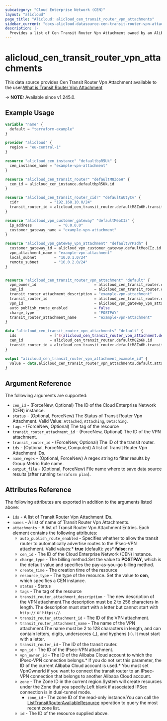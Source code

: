 ```yaml
---
subcategory: "Cloud Enterprise Network (CEN)"
layout: "alicloud"
page_title: "Alicloud: alicloud_cen_transit_router_vpn_attachments"
sidebar_current: "docs-alicloud-datasource-cen-transit-router-vpn-attachments"
description: |-
  Provides a list of Cen Transit Router Vpn Attachment owned by an Alibaba Cloud account.
---
```


# alicloud_cen_transit_router_vpn_attachments

This data source provides Cen Transit Router Vpn Attachment available to the user.[What is Transit Router Vpn Attachment](https://next.api.alibabacloud.com/document/Cbn/2017-09-12/CreateTransitRouterVpnAttachment)

-> **NOTE:** Available since v1.245.0.

## Example Usage

```terraform
variable "name" {
  default = "terraform-example"
}

provider "alicloud" {
  region = "eu-central-1"
}

resource "alicloud_cen_instance" "defaultbpR5Uk" {
  cen_instance_name = "example-vpn-attachment"
}

resource "alicloud_cen_transit_router" "defaultM8Zo6H" {
  cen_id = alicloud_cen_instance.defaultbpR5Uk.id
}

resource "alicloud_cen_transit_router_cidr" "defaultuUtyCv" {
  cidr              = "192.168.10.0/24"
  transit_router_id = alicloud_cen_transit_router.defaultM8Zo6H.transit_router_id
}

resource "alicloud_vpn_customer_gateway" "defaultMeoCIz" {
  ip_address            = "0.0.0.0"
  customer_gateway_name = "example-vpn-attachment"
}

resource "alicloud_vpn_gateway_vpn_attachment" "defaultvrPzdh" {
  customer_gateway_id = alicloud_vpn_customer_gateway.defaultMeoCIz.id
  vpn_attachment_name = "example-vpn-attachment"
  local_subnet        = "10.0.1.0/24"
  remote_subnet       = "10.0.2.0/24"
}


resource "alicloud_cen_transit_router_vpn_attachment" "default" {
  vpn_owner_id                          = alicloud_cen_transit_router.defaultM8Zo6H.id
  cen_id                                = alicloud_cen_transit_router.defaultM8Zo6H.id
  transit_router_attachment_description = "example-vpn-attachment"
  transit_router_id                     = alicloud_cen_transit_router.defaultM8Zo6H.transit_router_id
  vpn_id                                = alicloud_vpn_gateway_vpn_attachment.defaultvrPzdh.id
  auto_publish_route_enabled            = false
  charge_type                           = "POSTPAY"
  transit_router_attachment_name        = "example-vpn-attachment"
}

data "alicloud_cen_transit_router_vpn_attachments" "default" {
  ids               = ["${alicloud_cen_transit_router_vpn_attachment.default.id}"]
  cen_id            = alicloud_cen_transit_router.defaultM8Zo6H.id
  transit_router_id = alicloud_cen_transit_router.defaultM8Zo6H.transit_router_id
}

output "alicloud_cen_transit_router_vpn_attachment_example_id" {
  value = data.alicloud_cen_transit_router_vpn_attachments.default.attachments.0.id
}
```

## Argument Reference

The following arguments are supported:
* `cen_id` - (ForceNew, Optional) The ID of the Cloud Enterprise Network (CEN) instance.
* `status` - (Optional, ForceNew) The Status of Transit Router Vpn Attachment. Valid Value: `Attached`, `Attaching`, `Detaching`.
* `tags` - (ForceNew, Optional) The tag of the resource
* `transit_router_attachment_id` - (ForceNew, Optional) The ID of the VPN attachment.
* `transit_router_id` - (ForceNew, Optional) The ID of the transit router.
* `ids` - (Optional, ForceNew, Computed) A list of Transit Router Vpn Attachment IDs.
* `name_regex` - (Optional, ForceNew) A regex string to filter results by Group Metric Rule name.
* `output_file` - (Optional, ForceNew) File name where to save data source results (after running `terraform plan`).


## Attributes Reference

The following attributes are exported in addition to the arguments listed above:
* `ids` - A list of Transit Router Vpn Attachment IDs.
* `names` - A list of name of Transit Router Vpn Attachments.
* `attachments` - A list of Transit Router Vpn Attachment Entries. Each element contains the following attributes:
  * `auto_publish_route_enabled` - Specifies whether to allow the transit router to automatically advertise routes to the IPsec-VPN attachment. Valid values:*   **true** (default): yes*   **false**: no
  * `cen_id` - The ID of the Cloud Enterprise Network (CEN) instance.
  * `charge_type` - The billing method.Set the value to **POSTPAY**, which is the default value and specifies the pay-as-you-go billing method.
  * `create_time` - The creation time of the resource
  * `resource_type` - The type of the resource. Set the value to **cen**, which specifies a CEN instance.
  * `status` - Status
  * `tags` - The tag of the resource
  * `transit_router_attachment_description` - The new description of the VPN attachment.The description must be 2 to 256 characters in length. The description must start with a letter but cannot start with `http://` or `https://`.
  * `transit_router_attachment_id` - The ID of the VPN attachment.
  * `transit_router_attachment_name` - The name of the VPN attachment.The name must be 2 to 128 characters in length, and can contain letters, digits, underscores (\_), and hyphens (-). It must start with a letter.
  * `transit_router_id` - The ID of the transit router.
  * `vpn_id` - The ID of the IPsec-VPN attachment.
  * `vpn_owner_id` - The ID of the Alibaba Cloud account to which the IPsec-VPN connection belongs.*   If you do not set this parameter, the ID of the current Alibaba Cloud account is used.*   You must set VpnOwnerId if you want to connect the transit router to an IPsec-VPN connection that belongs to another Alibaba Cloud account.
  * `zone` - The Zone ID in the current region.System will create resources under the Zone that you specify.Left blank if associated IPSec connection is in dual-tunnel mode.
    * `zone_id` - The zone ID of the read-only instance.You can call the [ListTransitRouterAvailableResource](https://www.alibabacloud.com/help/en/doc-detail/261356.html) operation to query the most recent zone list.
  * `id` - The ID of the resource supplied above.
